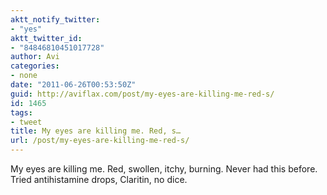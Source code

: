 ```yaml
---
aktt_notify_twitter:
- "yes"
aktt_twitter_id:
- "84846810451017728"
author: Avi
categories:
- none
date: "2011-06-26T00:53:50Z"
guid: http://aviflax.com/post/my-eyes-are-killing-me-red-s/
id: 1465
tags:
- tweet
title: My eyes are killing me. Red, s…
url: /post/my-eyes-are-killing-me-red-s/
---
```

My eyes are killing me. Red, swollen, itchy, burning. Never had this before. Tried antihistamine drops, Claritin, no dice.